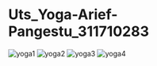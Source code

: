 # Uts_Yoga-Arief-Pangestu_311710283

![yoga1](https://user-images.githubusercontent.com/64071824/81473761-f2528f00-922a-11ea-89d2-f4b03f851140.PNG)
![yoga2](https://user-images.githubusercontent.com/64071824/81473763-f383bc00-922a-11ea-8f38-1f3be69eb35c.PNG)
![yoga3](https://user-images.githubusercontent.com/64071824/81473764-f41c5280-922a-11ea-9a07-197e88258eb7.PNG)
![yoga4](https://user-images.githubusercontent.com/64071824/81473765-f4b4e900-922a-11ea-9bfc-0a7f8db69bd6.PNG)
